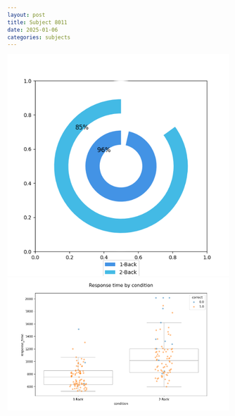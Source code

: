 ```yaml
---
layout: post
title: Subject 8011
date: 2025-01-06
categories: subjects
---
```


![](data/8011/run-26/8011_accuracy_by_condition.png)
![](data/8011/run-26/8011_response_time_by_condition.png)
